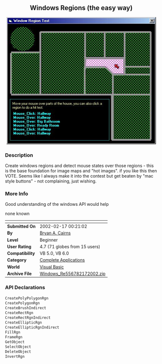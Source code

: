 ﻿<div align="center">

## Windows Regions \(the easy way\)

<img src="PIC2002217020503976.jpg">
</div>

### Description

Create windows regions and detect mouse states over those regions - this is the base foundation for image maps and "hot images". if you like this then VOTE. Seems like I always make it into the contest but get beaten by "mac style buttons" - not complaining, just wishing.
 
### More Info
 
Good understanding of the windows API would help

none known


<span>             |<span>
---                |---
**Submitted On**   |2002-02-17 00:21:02
**By**             |[Bryan A\. Cairns](https://github.com/Planet-Source-Code/PSCIndex/blob/master/ByAuthor/bryan-a-cairns.md)
**Level**          |Beginner
**User Rating**    |4.7 (71 globes from 15 users)
**Compatibility**  |VB 5\.0, VB 6\.0
**Category**       |[Complete Applications](https://github.com/Planet-Source-Code/PSCIndex/blob/master/ByCategory/complete-applications__1-27.md)
**World**          |[Visual Basic](https://github.com/Planet-Source-Code/PSCIndex/blob/master/ByWorld/visual-basic.md)
**Archive File**   |[Windows\_Re556782172002\.zip](https://github.com/Planet-Source-Code/bryan-a-cairns-windows-regions-the-easy-way__1-31865/archive/master.zip)

### API Declarations

```
CreatePolyPolygonRgn
CreatePolygonRgn
CreateBrushIndirect
CreateRectRgn
CreateRectRgnIndirect
CreateEllipticRgn
CreateEllipticRgnIndirect
FillRgn
FrameRgn
GetObject
SelectObject
DeleteObject
InvertRgn
```





